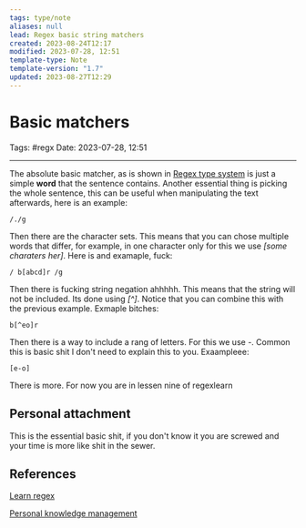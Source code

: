 ```yaml
---
tags: type/note
aliases: null
lead: Regex basic string matchers
created: 2023-08-24T12:17
modified: 2023-07-28, 12:51
template-type: Note
template-version: "1.7"
updated: 2023-08-27T12:29
---
```


# Basic matchers

Tags: #regx 
Date: 2023-07-28, 12:51

---

The absolute basic matcher, as is shown in [Regex type system](Regex%20type%20system.md) is just a simple **word** that the sentence contains. Another essential thing is picking the whole sentence, this can be useful when manipulating the text afterwards, here is an example:

```regex
/./g 
```

Then there are the character sets. This means that you can chose multiple words that differ, for example, in one character only for this we use *[some charaters her]*. Here is and examaple, fuck:

```regex
/ b[abcd]r /g
```

Then there is fucking string negation ahhhhh. This means that the string will not be included. Its done using *[^]*. Notice that you can combine this with the previous example. Exmaple bitches:

```regex
b[^eo]r
```

Then there is a way to include a rang of letters. For this we use *-*. Common this is basic shit I don't need to explain this to you. Exaampleee:

```regex
[e-o]
```

There is more. For now you are in lessen nine of regexlearn

## Personal attachment 

This is the essential basic shit, if you don't know it you are screwed and your time is more like shit in the sewer.


## References

[Learn regex](https://regexlearn.com)

[Personal knowledge management](Personal%20knowledge%20management.md)